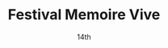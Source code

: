 ---
type: event

date: 2016-03-14
month: March
date: 14th
day: Monday
time: 18:00-21:00

title: "Festival Memoire Vive"
where: CCO Lyon
link: "http://www.eventbrite.fr/e/billets-mapathon-missing-maps-lyon-2-cco-20914970239"
location-link: "http://osm.org/go/T2NlMvnJp--?m=&way=131469182"

country: France
flag: fr
---